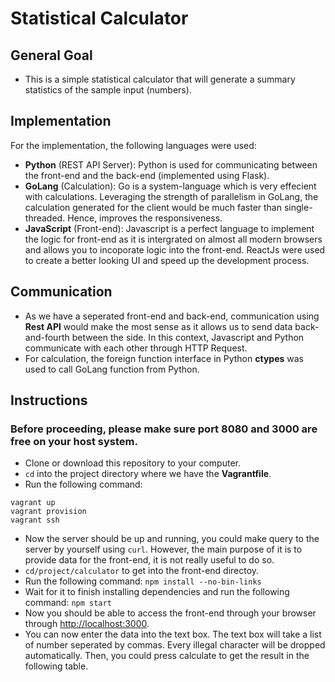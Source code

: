 # Statistical Calculator

## General Goal
- This is a simple statistical calculator that will generate a summary statistics of the sample input (numbers).

## Implementation
For the implementation, the following languages were used:
- **Python** (REST API Server): Python is used for communicating between the front-end and the back-end (implemented using Flask).
- **GoLang** (Calculation): Go is a system-language which is very effecient with calculations. Leveraging the strength of parallelism in GoLang, the calculation generated for the client would be much faster than single-threaded. Hence, improves the responsiveness.
- **JavaScript** (Front-end): Javascript is a perfect language to implement the logic for front-end as it is intergrated on almost all modern browsers and allows you to incoporate logic into the front-end. ReactJs were used to create a better looking UI and speed up the development process.

## Communication
- As we have a seperated front-end and back-end, communication using **Rest API** would make the most sense as it allows us to send data back-and-fourth between the side. In this context, Javascript and Python communicate with each other through HTTP Request.
- For calculation, the foreign function interface in Python **ctypes** was used to call GoLang function from Python. 

## Instructions
### **Before proceeding, please make sure port 8080 and 3000 are free on your host system.** ###
- Clone or download this repository to your computer.
- `cd` into the project directory where we have the **Vagrantfile**.
- Run the following command:
```
vagrant up
vagrant provision
vagrant ssh
```
- Now the server should be up and running, you could make query to the server by yourself using `curl`. However, the main purpose of it is to provide data for the front-end, it is not really useful to do so.
- `cd/project/calculator` to get into the front-end directoy.
- Run the following command:
`npm install --no-bin-links`
- Wait for it to finish installing dependencies and run the following command:
`npm start`
- Now you should be able to access the front-end through your browser through [http://localhost:3000](http://localhost:3000).
- You can now enter the data into the text box. The text box will take a list of number seperated by commas. Every illegal character will be dropped automatically. Then, you could press calculate to get the result in the following table.
